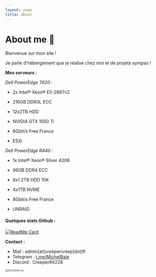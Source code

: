 ```yaml
---
layout: page
title: About
---
```


# About me 🤔

Bienvenue sur mon site !

Je parle d'hébergement que je réalise chez moi et de projets sympas !

**Mes serveurs :**

*Dell PowerEdge T620 :*

* 2x Intel® Xeon® E5-2667v2

* 216GB DDR3L ECC

* 12x2TB HDD

* NVIDIA GTX 1050 Ti

* 8Gbit/s Free France

* ESXi

*Dell PowerEdge R440 :*

* 1x Intel® Xeon® Silver 4208

* 96GB DDR4 ECC

* 8x1.2TB HDD 10K

* 4x1TB NVME

* 8Gbit/s Free France

* UNRAID

#### Quelques stats Github : 

[![ReadMe Card](https://github-readme-stats.vercel.app/api?username=Michelbaie&count_private=true&show_icons=true)]()

**Contact :**

* Mail : admin[at]creepercreep[dot]fr
* Telegram : [t.me/MichelBaie](https://t.me/MichelBaie)
* Discord : Creeper#4228

<img src="https://user-images.githubusercontent.com/39345534/122968671-1409c980-d38c-11eb-81a7-b4f11248e5c6.png" alt="DSC03449-min" style="zoom:50%;" />
